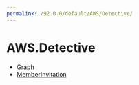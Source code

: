 ```yaml
---
permalink: /92.0.0/default/AWS/Detective/
---
```


# AWS.Detective



* [Graph](Graph.md)
* [MemberInvitation](MemberInvitation.md)